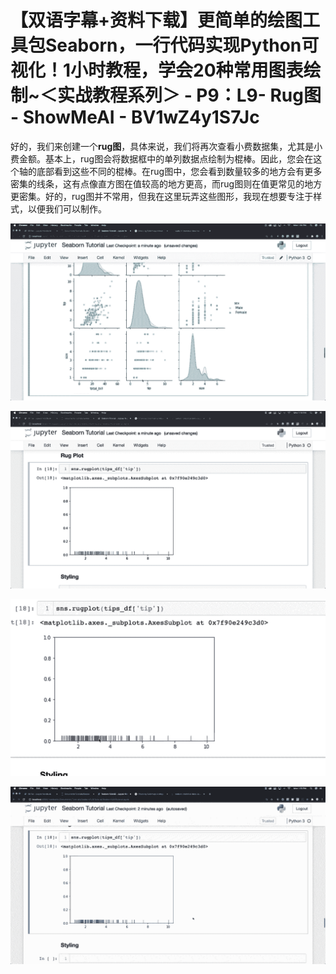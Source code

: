 # 【双语字幕+资料下载】更简单的绘图工具包**Seaborn**，一行代码实现Python可视化！1小时教程，学会20种常用图表绘制~＜实战教程系列＞ - P9：L9- Rug图 - ShowMeAI - BV1wZ4y1S7Jc

好的，我们来创建一个**rug图**，具体来说，我们将再次查看小费数据集，尤其是小费金额。基本上，rug图会将数据框中的单列数据点绘制为棍棒。因此，您会在这个轴的底部看到这些不同的棍棒。在rug图中，您会看到数量较多的地方会有更多密集的线条，这有点像直方图在值较高的地方更高，而rug图则在值更常见的地方更密集。好的，rug图并不常用，但我在这里玩弄这些图形，我现在想要专注于样式，以便我们可以制作。

![](img/3426712cb1213cd1cdbd3ffdd8af1926_1.png)

![](img/3426712cb1213cd1cdbd3ffdd8af1926_2.png)

![](img/3426712cb1213cd1cdbd3ffdd8af1926_3.png)

![](img/3426712cb1213cd1cdbd3ffdd8af1926_4.png)
